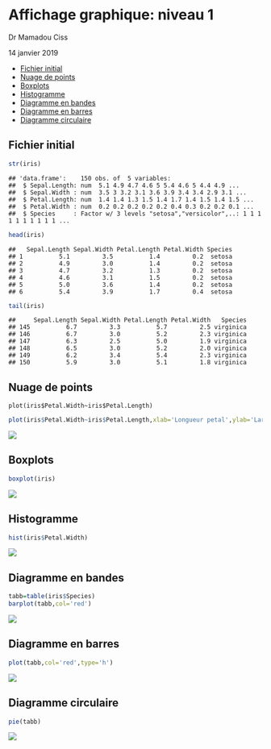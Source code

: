 Affichage graphique: niveau 1
================
Dr Mamadou Ciss

14 janvier 2019



-   [Fichier initial](#fichier-initial)
-   [Nuage de points](#nuage-de-points)
-   [Boxplots](#boxplots)
-   [Histogramme](#histogramme)
-   [Diagramme en bandes](#diagramme-en-bandes)
-   [Diagramme en barres](#diagramme-en-barres)
-   [Diagramme circulaire](#diagramme-circulaire)

Fichier initial
---------------

``` r
str(iris)
```

    ## 'data.frame':    150 obs. of  5 variables:
    ##  $ Sepal.Length: num  5.1 4.9 4.7 4.6 5 5.4 4.6 5 4.4 4.9 ...
    ##  $ Sepal.Width : num  3.5 3 3.2 3.1 3.6 3.9 3.4 3.4 2.9 3.1 ...
    ##  $ Petal.Length: num  1.4 1.4 1.3 1.5 1.4 1.7 1.4 1.5 1.4 1.5 ...
    ##  $ Petal.Width : num  0.2 0.2 0.2 0.2 0.2 0.4 0.3 0.2 0.2 0.1 ...
    ##  $ Species     : Factor w/ 3 levels "setosa","versicolor",..: 1 1 1 1 1 1 1 1 1 1 ...

``` r
head(iris)
```

    ##   Sepal.Length Sepal.Width Petal.Length Petal.Width Species
    ## 1          5.1         3.5          1.4         0.2  setosa
    ## 2          4.9         3.0          1.4         0.2  setosa
    ## 3          4.7         3.2          1.3         0.2  setosa
    ## 4          4.6         3.1          1.5         0.2  setosa
    ## 5          5.0         3.6          1.4         0.2  setosa
    ## 6          5.4         3.9          1.7         0.4  setosa

``` r
tail(iris)
```

    ##     Sepal.Length Sepal.Width Petal.Length Petal.Width   Species
    ## 145          6.7         3.3          5.7         2.5 virginica
    ## 146          6.7         3.0          5.2         2.3 virginica
    ## 147          6.3         2.5          5.0         1.9 virginica
    ## 148          6.5         3.0          5.2         2.0 virginica
    ## 149          6.2         3.4          5.4         2.3 virginica
    ## 150          5.9         3.0          5.1         1.8 virginica

Nuage de points
---------------

```{r}
plot(iris$Petal.Width~iris$Petal.Length)
```

[](affichage_graphique1_files/figure-markdown_github/unnamed-chunk-2-1.png)

``` r
plot(iris$Petal.Width~iris$Petal.Length,xlab='Longueur petal',ylab='Largeur petal' )
```

![](affichage_graphique1_files/figure-markdown_github/unnamed-chunk-3-1.png)

Boxplots
--------

``` r
boxplot(iris)
```

![](affichage_graphique1_files/figure-markdown_github/unnamed-chunk-4-1.png)

Histogramme
-----------

``` r
hist(iris$Petal.Width)
```

![](affichage_graphique1_files/figure-markdown_github/unnamed-chunk-5-1.png)

Diagramme en bandes
-------------------

``` r
tabb=table(iris$Species)
barplot(tabb,col='red')
```

![](affichage_graphique1_files/figure-markdown_github/unnamed-chunk-6-1.png)

Diagramme en barres
-------------------

``` r
plot(tabb,col='red',type='h')
```

![](affichage_graphique1_files/figure-markdown_github/unnamed-chunk-7-1.png)

Diagramme circulaire
--------------------

``` r
pie(tabb)
```

![](affichage_graphique1_files/figure-markdown_github/unnamed-chunk-8-1.png)
